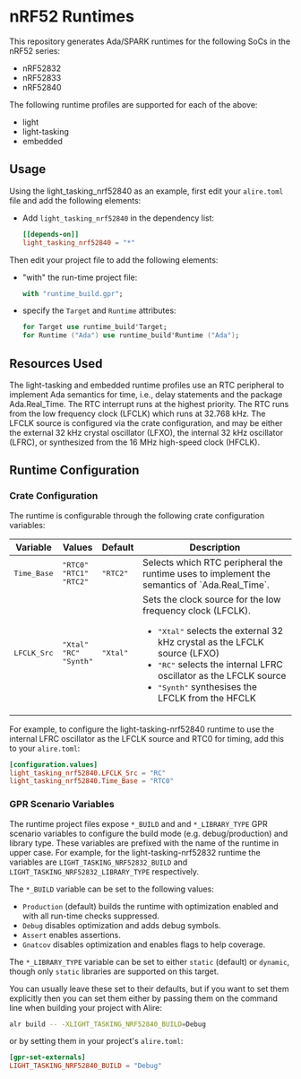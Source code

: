 # nRF52 Runtimes

This repository generates Ada/SPARK runtimes for the following SoCs in the
nRF52 series:
* nRF52832
* nRF52833
* nRF52840

The following runtime profiles are supported for each of the above:
* light
* light-tasking
* embedded

## Usage

Using the light_tasking_nrf52840 as an example, first edit your
`alire.toml` file and add the following elements:
 - Add `light_tasking_nrf52840` in the dependency list:
   ```toml
   [[depends-on]]
   light_tasking_nrf52840 = "*"
   ```

Then edit your project file to add the following elements:
 - "with" the run-time project file:
   ```ada
   with "runtime_build.gpr";
   ```
 - specify the `Target` and `Runtime` attributes:
   ```ada
   for Target use runtime_build'Target;
   for Runtime ("Ada") use runtime_build'Runtime ("Ada");
   ```

## Resources Used

The light-tasking and embedded runtime profiles use an RTC peripheral to
implement Ada semantics for time, i.e., delay statements and the package
Ada.Real_Time. The RTC interrupt runs at the highest priority. The RTC runs
from the low frequency clock (LFCLK) which runs at 32.768 kHz. The LFCLK source
is configured via the crate configuration, and may be either the external
32 kHz crystal oscillator (LFXO), the internal 32 kHz oscillator (LFRC), or
synthesized from the 16 MHz high-speed clock (HFCLK).

## Runtime Configuration

### Crate Configuration

The runtime is configurable through the following crate configuration variables:

<table>
  <thead>
    <th>Variable</th>
    <th>Values</th>
    <th>Default</th>
    <th>Description</th>
  </thead>
  <tr>
    <td><tt>Time_Base</tt></td>
    <td>
      <tt>"RTC0"</tt><br/>
      <tt>"RTC1"</tt><br/>
      <tt>"RTC2"</tt><br/>
    </td>
    <td><tt>"RTC2"</tt></td>
    <td>
      Selects which RTC peripheral the runtime uses to implement the semantics
      of `Ada.Real_Time`.
    </td>
  </tr>
  <tr>
    <td><tt>LFCLK_Src</tt></td>
    <td>
      <tt>"Xtal"</tt><br/>
      <tt>"RC"</tt><br/>
      <tt>"Synth"</tt><br/>
    </td>
    <td><tt>"Xtal"</tt></td>
    <td>
      Sets the clock source for the low frequency clock (LFCLK).
      <ul>
        <li><tt>"Xtal"</tt> selects the external 32 kHz crystal as the LFCLK source (LFXO)</li>
        <li><tt>"RC"</tt> selects the internal LFRC oscillator as the LFCLK source</li>
        <li><tt>"Synth"</tt> synthesises the LFCLK from the HFCLK</li>
      </ul>
    </td>
  </tr>
</table>

For example, to configure the light-tasking-nrf52840 runtime to use the
internal LFRC oscillator as the LFCLK source and RTC0 for timing, add this to
your `alire.toml`:
```toml
[configuration.values]
light_tasking_nrf52840.LFCLK_Src = "RC"
light_tasking_nrf52840.Time_Base = "RTC0"
```

### GPR Scenario Variables

The runtime project files expose `*_BUILD` and and `*_LIBRARY_TYPE` GPR
scenario variables to configure the build mode (e.g. debug/production) and
library type. These variables are prefixed with the name of the runtime in
upper case. For example, for the light-tasking-nrf52832 runtime the variables
are `LIGHT_TASKING_NRF52832_BUILD` and `LIGHT_TASKING_NRF52832_LIBRARY_TYPE`
respectively.

The `*_BUILD` variable can be set to the following values:
* `Production` (default) builds the runtime with optimization enabled and with
  all run-time checks suppressed.
* `Debug` disables optimization and adds debug symbols.
* `Assert` enables assertions.
* `Gnatcov` disables optimization and enables flags to help coverage.

The `*_LIBRARY_TYPE` variable can be set to either `static` (default) or
`dynamic`, though only `static` libraries are supported on this target.

You can usually leave these set to their defaults, but if you want to set them
explicitly then you can set them either by passing them on the command line
when building your project with Alire:
```sh
alr build -- -XLIGHT_TASKING_NRF52840_BUILD=Debug
```

or by setting them in your project's `alire.toml`:
```toml
[gpr-set-externals]
LIGHT_TASKING_NRF52840_BUILD = "Debug"
```